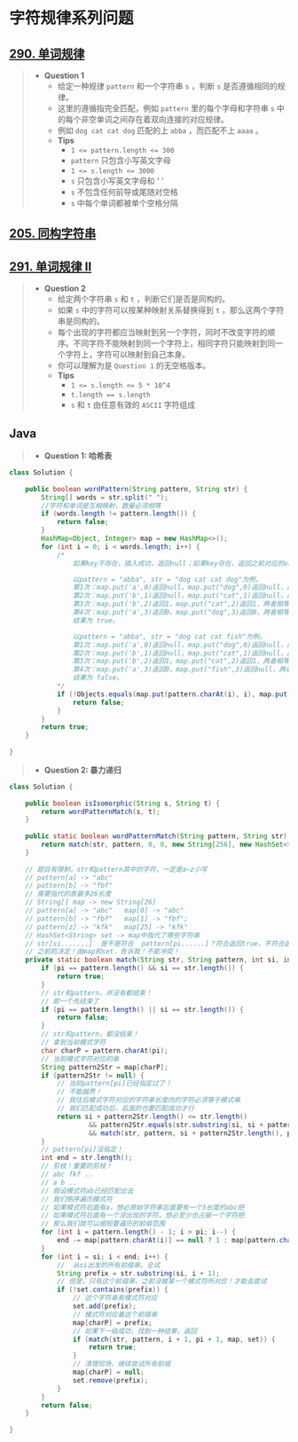 # 字符规律系列问题

## [290. 单词规律](https://leetcode.cn/problems/word-pattern/)

> - **Question 1**
>   - 给定一种规律 `pattern` 和一个字符串 `s` ，判断 `s` 是否遵循相同的规律。
>   - 这里的遵循指完全匹配，例如 `pattern` 里的每个字母和字符串 `s` 中的每个非空单词之间存在着双向连接的对应规律。
>   - 例如 `dog cat cat dog` 匹配的上 `abba` ，而匹配不上 `aaaa` 。
>   - **Tips**
>     - `1 <= pattern.length <= 300`
>     - `pattern` 只包含小写英文字母
>     - `1 <= s.length <= 3000`
>     - `s` 只包含小写英文字母和 ' '
>     - `s` 不包含任何前导或尾随对空格
>     - `s` 中每个单词都被单个空格分隔

## [205. 同构字符串](https://leetcode.cn/problems/isomorphic-strings/)

## [291. 单词规律 II](https://leetcode.cn/problems/word-pattern-ii/)

> - **Question 2**
>   - 给定两个字符串 `s` 和 `t` ，判断它们是否是同构的。
>   - 如果 `s` 中的字符可以按某种映射关系替换得到 `t` ，那么这两个字符串是同构的。
>   - 每个出现的字符都应当映射到另一个字符，同时不改变字符的顺序。不同字符不能映射到同一个字符上，相同字符只能映射到同一个字符上，字符可以映射到自己本身。
>   - 你可以理解为是 `Question 1` 的无空格版本。
>   - **Tips**
>     - `1 <= s.length <= 5 * 10^4`
>     - `t.length == s.length`
>     - `s` 和 `t` 由任意有效的 `ASCII` 字符组成

## Java

> - **Question 1: 哈希表**

```java
class Solution {
    
    public boolean wordPattern(String pattern, String str) {
        String[] words = str.split(" ");
        //字符和单词是互相映射，数量必须相等
        if (words.length != pattern.length()) {
            return false;
        }
        HashMap<Object, Integer> map = new HashMap<>();
        for (int i = 0; i < words.length; i++) {
            /*
                如果key不存在，插入成功，返回null；如果key存在，返回之前对应的value。

                以pattern = "abba", str = "dog cat cat dog"为例，
                第1次：map.put('a',0)返回null，map.put("dog",0)返回null，两者相等；
                第2次：map.put('b',1)返回null，map.put("cat",1)返回null，两者相等；
                第3次：map.put('b',2)返回1，map.put("cat",2)返回1，两者相等；
                第4次：map.put('a',3)返回0，map.put("dog",3)返回0，两者相等，
                结果为 true。

                以pattern = "abba", str = "dog cat cat fish"为例，
                第1次：map.put('a',0)返回null，map.put("dog",0)返回null，两者相等；
                第2次：map.put('b',1)返回null，map.put("cat",1)返回null，两者相等；
                第3次：map.put('b',2)返回1，map.put("cat",2)返回1，两者相等；
                第4次：map.put('a',3)返回0，map.put("fish",3)返回null，两者不相等，
                结果为 false。
            */
            if (!Objects.equals(map.put(pattern.charAt(i), i), map.put(words[i], i))) {
                return false;
            }
        }
        return true;
    }
    
}
```

> - **Question 2: 暴力递归**

```java
class Solution {
    
    public boolean isIsomorphic(String s, String t) {
        return wordPatternMatch(s, t);
    }
    
    public static boolean wordPatternMatch(String pattern, String str) {
        return match(str, pattern, 0, 0, new String[256], new HashSet<>());
    }
    
    // 题目有限制，str和pattern其中的字符，一定是a~z小写
    // pattern[a] -> "abc"
    // pattern[b] -> "fbf"
    // 需要指代的表最多26长度
    // String[] map -> new String[26]
    // pattern[a] -> "abc"   map[0] -> "abc"
    // pattern[b] -> "fbf"   map[1] -> "fbf";
    // pattern[z] -> "kfk"   map[25] -> "kfk"
    // HashSet<String> set -> map中指代了哪些字符串
    // str[si.......]  是不是符合  pattern[pi......]？符合返回true，不符合返回false
    // 之前的决定！由map和set，告诉我！不能冲突！
    private static boolean match(String str, String pattern, int si, int pi, String[] map, HashSet<String> set) {
        if (pi == pattern.length() && si == str.length()) {
            return true;
        }
        // str和pattern，并没有都结束！
        // 即一个先结束了
        if (pi == pattern.length() || si == str.length()) {
            return false;
        }
        // str和pattern，都没结束！
        // 拿到当前模式字符
        char charP = pattern.charAt(pi);
        // 当前模式字符对应的串
        String pattern2Str = map[charP];
        if (pattern2Str != null) {
            // 当前pattern[pi]已经指定过了！
            // 不能越界！
            // 我往后模式字符对应的字符串长度内的字符必须等于模式串
            // 我们匹配成功后，后面的也要匹配成功才行
            return si + pattern2Str.length() <= str.length()
                    && pattern2Str.equals(str.substring(si, si + pattern2Str.length()))
                    && match(str, pattern, si + pattern2Str.length(), pi + 1, map, set);
        }
        // pattern[pi]没指定！
        int end = str.length();
        // 剪枝！重要的剪枝！
        // abc fkf ..
        // a b ..
        // 假设模式符ab已经匹配出去
        // 我们倒序遍历模式符
        // 如果模式符后面有a，想必原始字符串后面要有一个3长度的abc把
        // 如果模式符后面有一个没出现的字符，想必至少也占据一个字符把
        // 那么我们就可以缩短要遍历的前缀范围
        for (int i = pattern.length() - 1; i > pi; i--) {
            end -= map[pattern.charAt(i)] == null ? 1 : map[pattern.charAt(i)].length();
        }
        for (int i = si; i < end; i++) {
            //  从si出发的所有前缀串，全试
            String prefix = str.substring(si, i + 1);
            // 但是，只有这个前缀串，之前没被某一个模式符所对应！才能去尝试
            if (!set.contains(prefix)) {
                // 这个字符串有模式符对应
                set.add(prefix);
                // 模式符对应着这个前缀串
                map[charP] = prefix;
                // 如果下一级成功，找到一种结果，返回
                if (match(str, pattern, i + 1, pi + 1, map, set)) {
                    return true;
                }
                // 清理现场，继续尝试所有前缀
                map[charP] = null;
                set.remove(prefix);
            }
        }
        return false;
    }
    
}
```

